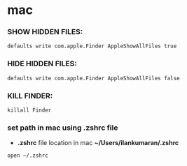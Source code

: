 # mac


### SHOW HIDDEN FILES:
```shell
defaults write com.apple.Finder AppleShowAllFiles true
```

### HIDE HIDDEN FILES:
```shell
defaults write com.apple.Finder AppleShowAllFiles false
```

### KILL FINDER:
```shell
killall Finder
```

### set path in mac using **.zshrc** file
* **.zshrc** file location in mac **~/Users/ilankumaran/.zshrc**
```shell
open ~/.zshrc
```